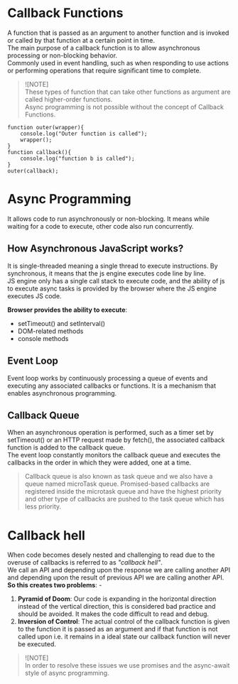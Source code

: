 # Callback Functions
A function that is passed as an argument to another function and is invoked or called by that function at a certain point in time.  
The main purpose of a callback function is to allow asynchronous processing or non-blocking behavior.  
Commonly used in event handling, such as when responding to use actions or performing operations that require significant time to complete.

> ![NOTE]  
> These types of function that can take other functions as argument are called higher-order functions.  
> Async programming is not possible without the concept of Callback Functions.

```
function outer(wrapper){
    console.log("Outer function is called");
    wrapper();
}
function callback(){
    console.log("function b is called");
}
outer(callback);
```

# Async Programming
It allows code to run asynchronously or non-blocking. It means while waiting for a code to execute, other code also run concurrently.

## How Asynchronous JavaScript works?
It is single-threaded meaning a single thread to execute instructions. By synchronous, it means that the js engine executes code line by line.  
JS engine only has a single call stack to execute code, and the ability of js to execute async tasks is provided by the browser where the JS engine executes JS code.

**Browser provides the ability to execute**:
- setTimeout() and setInterval()
- DOM-related methods
- console methods

## Event Loop
Event loop works by continuously processing a queue of events and executing any associated callbacks or functions. It is a mechanism that enables asynchronous programming.

## Callback Queue
When an asynchronous operation is performed, such as a timer set by setTimeout() or an HTTP request made by fetch(), the associated callback function is added to the callback queue.  
The event loop constantly monitors the callback queue and executes the callbacks in the order in which they were added, one at a time.  
> Callback queue is also known as task queue and we also have a queue named microTask queue. 
Promised-based callbacks are registered inside the microtask queue and have the highest priority and other type of callbacks are pushed to the task queue which has less priority.

# Callback hell
When code becomes desely nested and challenging to read due to the overuse of callbacks is referred to as *"callback hell"*.  
We call an API and depending upon the response we are calling another API and depending upon the result of previous API we are calling another API.  
**So this creates two problems**: -  
1. **Pyramid of Doom**: Our code is expanding in the horizontal direction instead of the vertical direction, this is considered bad practice and should be avoided. It makes the code difficult to read and debug.
2. **Inversion of Control**: The actual control of the callback function is given to the function it is passed as an argument and if that function is not called upon i.e. it remains in a ideal state our callback function will never be executed.
> ![NOTE]  
> In order to resolve these issues we use promises and the async-await style of async programming.